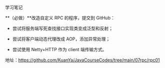 学习笔记



**（必做）**改造自定义 RPC 的程序，提交到 GitHub：

- 尝试将服务端写死查找接口实现类变成泛型和反射；

- 尝试将客户端动态代理改成 AOP，添加异常处理；

- 尝试使用 Netty+HTTP 作为 client 端传输方式。


地址：https://github.com/KuanYa/JavaCourseCodes/tree/main/07rpc/rpc01

